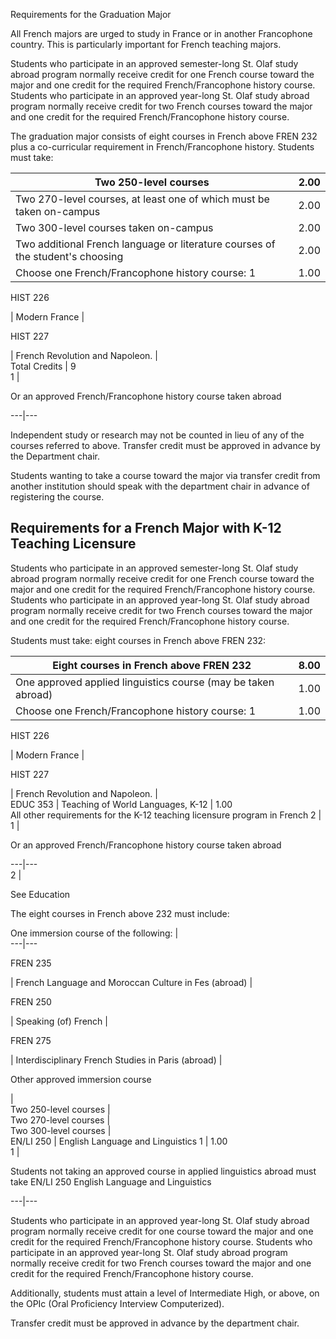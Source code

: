 

Requirements for the Graduation Major

All French majors are urged to study in France or in another Francophone country. This is particularly important for French teaching majors.

Students who participate in an approved semester-long St. Olaf study abroad program normally receive credit for one French course toward the major and one credit for the required French/Francophone history course. Students who participate in an approved year-long St. Olaf study abroad program normally receive credit for two French courses toward the major and one credit for the required French/Francophone history course.

The graduation major consists of eight courses in French above FREN 232 plus a co-curricular requirement in French/Francophone history. Students must take:

Two 250-level courses  |  2.00  
---|---  
Two 270-level courses, at least one of which must be taken on-campus  |  2.00  
Two 300-level courses taken on-campus  |  2.00  
Two additional French language or literature courses of the student's choosing  |  2.00  
Choose one French/Francophone history course:  1  |  1.00  
  
HIST 226

|  Modern France  |  
  
HIST 227

|  French Revolution and Napoleon.  |  
Total Credits  |  9  
1  |

Or an approved French/Francophone history course taken abroad  
  
---|---  
  
Independent study or research may not be counted in lieu of any of the courses referred to above. Transfer credit must be approved in advance by the Department chair.

Students wanting to take a course toward the major via transfer credit from another institution should speak with the department chair in advance of registering the course.

##  Requirements for a French Major with K-12 Teaching Licensure

Students who participate in an approved semester-long St. Olaf study abroad program normally receive credit for one French course toward the major and one credit for the required French/Francophone history course. Students who participate in an approved year-long St. Olaf study abroad program normally receive credit for two French courses toward the major and one credit for the required French/Francophone history course.

Students must take: eight courses in French above FREN 232:

Eight courses in French above FREN 232  |  8.00  
---|---  
One approved applied linguistics course (may be taken abroad)  |  1.00  
Choose one French/Francophone history course:  1  |  1.00  
  
HIST 226

|  Modern France  |  
  
HIST 227

|  French Revolution and Napoleon.  |  
EDUC 353  |  Teaching of World Languages, K-12  |  1.00  
All other requirements for the K-12 teaching licensure program in French  2  |  
1  |

Or an approved French/Francophone history course taken abroad  
  
---|---  
2  |

See  Education  
  
The eight courses in French above 232 must include:

One immersion course of the following:  |  
---|---  
  
FREN 235

|  French Language and Moroccan Culture in Fes (abroad)  |  
  
FREN 250

|  Speaking (of) French  |  
  
FREN 275

|  Interdisciplinary French Studies in Paris (abroad)  |  
  
Other approved immersion course

|  
Two 250-level courses  |  
Two 270-level courses  |  
Two 300-level courses  |  
EN/LI 250  |  English Language and Linguistics  1  |  1.00  
1  |

Students not taking an approved course in applied linguistics abroad must take EN/LI 250 English Language and Linguistics  
  
---|---  
  
Students who participate in an approved year-long St. Olaf study abroad program normally receive credit for one course toward the major and one credit for the required French/Francophone history course. Students who participate in an approved year-long St. Olaf study abroad program normally receive credit for two French courses toward the major and one credit for the required French/Francophone history course.

Additionally, students must attain a level of Intermediate High, or above, on the OPIc (Oral Proficiency Interview Computerized).

Transfer credit must be approved in advance by the department chair.

